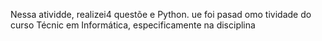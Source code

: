 
Nessa atividde, realizei4 questõe e Python. ue foi pasad omo tividade do curso Técnic em Informática, especificamente na disciplina 
